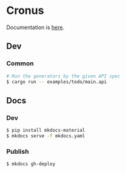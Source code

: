 # Cronus

Documentation is [here](https://theogonic.github.io/cronus).

## Dev

### Common

```bash
# Run the generators by the given API spec
$ cargo run -- examples/todo/main.api
```

## Docs

### Dev
```bash
$ pip install mkdocs-material
$ mkdocs serve -f mkdocs.yaml
```

### Publish
```bash
$ mkdocs gh-deploy
```